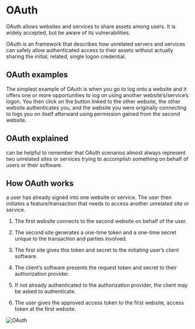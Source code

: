 # OAuth

OAuth allows websites and services to share assets among users. It is widely accepted, but be aware of its vulnerabilities.

OAuth is an framework that describes how unrelated servers and services can safely allow authenticated access to their assets without actually sharing the initial, related, single logon credential.

## OAuth examples

The simplest example of OAuth is when you go to log onto a website and it offers one or more opportunities to log on using another website’s/service’s logon. You then click on the button linked to the other website, the other website authenticates you, and the website you were originally connecting to logs you on itself afterward using permission gained from the second website.

## OAuth explained

can be helpful to remember that OAuth scenarios almost always represent two unrelated sites or services trying to accomplish something on behalf of users or their software.

## How OAuth works

a user has already signed into one website or service. The user then initiates a feature/transaction that needs to access another unrelated site or service.

1. The first website connects to the second website on behalf of the user.

2. The second site generates a one-time token and a one-time secret unique to the transaction and parties involved.

3. The first site gives this token and secret to the initiating user’s client software.

4. The client’s software presents the request token and secret to their authorization provider.

5. If not already authenticated to the authorization provider, the client may be asked to authenticate.

6. The user gives the approved access token to the first website, access token at the first website.

![OAuth]()